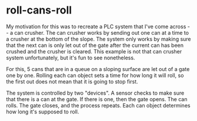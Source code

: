 # roll-cans-roll

My motivation for this was to recreate a PLC system that I've come across -- a can crusher.  The can crusher works by sending out one can at a time to a crusher at the bottom of the slope.  The system only works by making sure that the next can is only let out of the gate after the current can has been crushed and the crusher is cleared.  This example is not that can crusher system unfortunately, but it's fun to see nonetheless.

For this, 5 cans that are in a queue on a sloping surface are let out of a gate one by one.  Rolling each can object sets a time for how long it will roll, so the first out does not mean that it is going to stop first.

The system is controlled by two "devices".  A sensor checks to make sure that there is a can at the gate.  If there is one, then the gate opens.  The can rolls.  The gate closes, and the process repeats.  Each can object determines how long it's supposed to roll.
